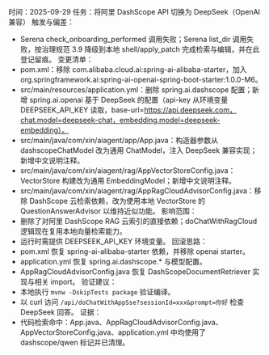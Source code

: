 时间：2025-09-29
任务：将阿里 DashScope API 切换为 DeepSeek（OpenAI 兼容）
触发与偏差：
- Serena check_onboarding_performed 调用失败；Serena list_dir 调用失败，按治理规范 3.9 降级到本地 shell/apply_patch 完成检索与编辑，并在此登记留痕。
变更清单：
- pom.xml：移除 com.alibaba.cloud.ai:spring-ai-alibaba-starter，加入 org.springframework.ai:spring-ai-openai-spring-boot-starter:1.0.0-M6。
- src/main/resources/application.yml：删除 spring.ai.dashscope 配置；新增 spring.ai.openai 基于 DeepSeek 的配置（api-key 从环境变量 DEEPSEEK_API_KEY 读取，base-url=https://api.deepseek.com，chat.model=deepseek-chat，embedding.model=deepseek-embedding）。
- src/main/java/com/xin/aiagent/app/App.java：构造器参数从 dashscopeChatModel 改为通用 ChatModel，注入 DeepSeek 兼容实现；新增中文说明注释。
- src/main/java/com/xin/aiagent/rag/AppVectorStoreConfig.java：VectorStore 构建改为通用 EmbeddingModel；新增中文说明注释。
- src/main/java/com/xin/aiagent/rag/AppRagCloudAdvisorConfig.java：移除 DashScope 云检索依赖，改为使用本地 VectorStore 的 QuestionAnswerAdvisor 以维持近似功能。
影响范围：
- 删除了对阿里 DashScope RAG 云索引的直接依赖；doChatWithRagCloud 逻辑现在复用本地向量检索能力。
- 运行时需提供 DEEPSEEK_API_KEY 环境变量。
回滚思路：
- pom.xml 恢复 spring-ai-alibaba-starter 依赖，并移除 openai starter。
- application.yml 恢复 spring.ai.dashscope.* 与模型配置。
- AppRagCloudAdvisorConfig.java 恢复 DashScopeDocumentRetriever 实现与相关 import。
验证建议：
- 本地执行 `mvnw -DskipTests package` 验证编译。
- 以 curl 访问 `/api/doChatWithAppSse?sessionId=xxx&prompt=你好` 检查 DeepSeek 回答。
证据：
- 代码检索命中：App.java、AppRagCloudAdvisorConfig.java、AppVectorStoreConfig.java、application.yml 中均使用了 dashscope/qwen 标记并已清理。